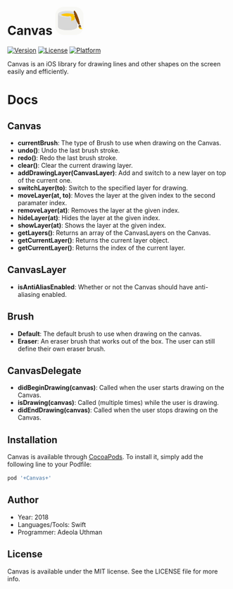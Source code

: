 # Canvas <img src="https://github.com/Authman2/Canvas/blob/master/Icon.png" style='border-radius: 20px' width='64px' height='64px' />

[![Version](https://img.shields.io/cocoapods/v/Canvas.svg?style=flat)](http://cocoapods.org/pods/PaintCanvas)
[![License](https://img.shields.io/cocoapods/l/Canvas.svg?style=flat)](http://cocoapods.org/pods/PaintCanvas)
[![Platform](https://img.shields.io/cocoapods/p/Canvas.svg?style=flat)](http://cocoapods.org/pods/PaintCanvas)

Canvas is an iOS library for drawing lines and other shapes on the screen easily and efficiently.

# Docs
## Canvas
- **currentBrush**: The type of Brush to use when drawing on the Canvas.
- **undo()**: Undo the last brush stroke.
- **redo()**: Redo the last brush stroke.
- **clear()**: Clear the current drawing layer.
- **addDrawingLayer(CanvasLayer)**:  Add and switch to a new layer on top of the current one.
- **switchLayer(to)**: Switch to the specified layer for drawing.
- **moveLayer(at, to)**: Moves the layer at the given index to the second paramater index.
- **removeLayer(at)**: Removes the layer at the given index.
- **hideLayer(at)**: Hides the layer at the given index.
- **showLayer(at)**: Shows the layer at the given index.
- **getLayers()**: Returns an array of the CanvasLayers on the Canvas.
- **getCurrentLayer()**: Returns the current layer object.
- **getCurrentLayer()**: Returns the index of the current layer.

## CanvasLayer
- **isAntiAliasEnabled**: Whether or not the Canvas should have anti-aliasing enabled.

## Brush
- **Default**: The default brush to use when drawing on the canvas.
- **Eraser**: An eraser brush that works out of the box. The user can still define their own eraser brush.

## CanvasDelegate
- **didBeginDrawing(canvas)**: Called when the user starts drawing on the Canvas.
- **isDrawing(canvas)**: Called (multiple times) while the user is drawing.
- **didEndDrawing(canvas)**: Called when the user stops drawing on the Canvas.


## Installation

Canvas is available through [CocoaPods](http://cocoapods.org). To install
it, simply add the following line to your Podfile:

```ruby
pod '+Canvas+'
```

## Author
- Year: 2018
- Languages/Tools: Swift
- Programmer: Adeola Uthman

## License

Canvas is available under the MIT license. See the LICENSE file for more info.

